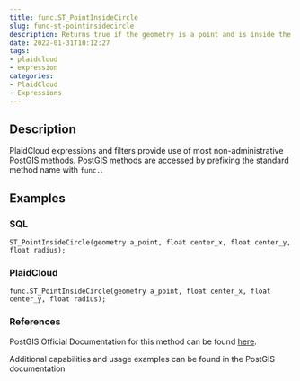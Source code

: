 ```yaml
---
title: func.ST_PointInsideCircle
slug: func-st-pointinsidecircle
description: Returns true if the geometry is a point and is inside the circle with center center_x,center_y and radius radius
date: 2022-01-31T10:12:27
tags:
- plaidcloud
- expression
categories:
- PlaidCloud
- Expressions
---
```



## Description


PlaidCloud expressions and filters provide use of most non-administrative PostGIS methods. PostGIS methods are accessed by prefixing the standard method name with `func.`.



## Examples


### SQL



```
ST_PointInsideCircle(geometry a_point, float center_x, float center_y, float radius);
```


### PlaidCloud



```
func.ST_PointInsideCircle(geometry a_point, float center_x, float center_y, float radius);
```


### References


PostGIS Official Documentation for this method can be found [here](https://postgis.net/docs/manual-3.1/ST_PointInsideCircle.html).



Additional capabilities and usage examples can be found in the PostGIS documentation

